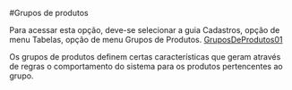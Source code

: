 #Grupos de produtos

Para acessar esta opção, deve-se selecionar a guia Cadastros, opção de menu Tabelas, opção de menu Grupos de Produtos.
[GruposDeProdutos01](https://raw.githubusercontent.com/netforcews/docs-erp/master/cadastros/imgs/GruposDeProdutos01.png)

Os grupos de produtos definem certas características que geram através de regras o comportamento do sistema para os produtos pertencentes ao grupo.
